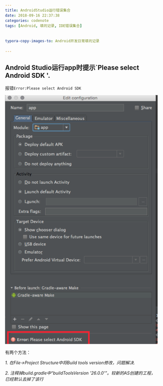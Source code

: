 ```yaml
---
title: AndroidStudio运行错误集合
date: 2018-09-16 22:37:38
categories: codenote
tags: [Android, 填坑记录, IDE错误集合]


typora-copy-images-to: Android开发日常填坑记录

---
```


<!--more-->
## Android Studio运行app时提示`Please select Android SDK '.

报错`Error:Please select Android SDK`

<img src=" AndroidStudio运行错误集合/1.png">

有两个方法：

*1. 在File->Project Structure中将Build tools version修改，问题解决.* 

*2. 注释掉build.gradle中“buildToolsVersion '26.0.0'”。较新的AS创建的工程，已经默认去掉了该行*
